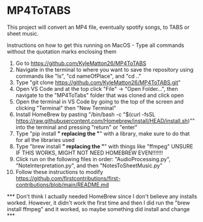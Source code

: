 # MP4ToTABS

This project will convert an MP4 file, eventually spotify songs, to TABS or sheet music.

Instructions on how to get this running on MacOS - Type all commands without the quotation marks enclosing them

1) Go to https://github.com/KyleMatton26/MP4ToTABS
2) Navigate in the terminal to where you want to save the repository using commands like "ls", "cd nameOfPlace", and "cd .."
2) Type "git clone https://github.com/KyleMatton26/MP4ToTABS.git"
3) Open VS Code and at the top click "File" -> "Open Folder...", then navigate to the "MP4ToTabs" folder that was cloned and click open
4) Open the terminal in VS Code by going to the top of the screen and clicking "Terminal" then "New Terminal"
5) Install HomeBrew by pasting "/bin/bash -c "$(curl -fsSL https://raw.githubusercontent.com/Homebrew/install/HEAD/install.sh)"" into the terminal and pressing "return" or "enter"
6) Type "pip install ______" replacing the "______" with a library, make sure to do that for all the libraries used
7) Type "brew install ______" replacing the "______" with things like "ffmpeg" UNSURE IF THIS WORKS, MIGHT NOT NEED HOMEBREW EVEN!!!!!!!
8) Click run on the following files in order: "AudioProcessing.py", "NoteInterpretation.py", and then "NotesToSheetMusic.py"
9) Follow these instructions to modify https://github.com/firstcontributions/first-contributions/blob/main/README.md


*** Don't think I actually needed HomeBrew since I don't believe any installs worked. However, it didn't work the first time and then I did run the "brew install ffmpeg" and it worked, so maybe something did install and change ***